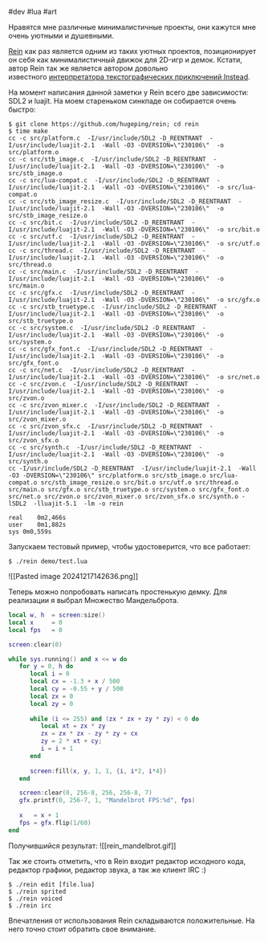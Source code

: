 #dev #lua #art 

Нравятся мне различные минималистичные проекты, они кажутся мне очень уютными и душевными.

[Rein](https://github.com/hugeping/rein) как раз является одним из таких уютных проектов, позиционирует он себя как минималистичный движок для 2D-игр и демок. Кстати, автор Rein так же является автором довольно известного [интерпретатора текстографических приключений Instead](https://instead.hugeping.ru/).

На момент написания данной заметки у Rein всего две зависимости: SDL2 и luajit. На моем стареньком синкпаде он собирается очень быстро:
```shell
$ git clone https://github.com/hugeping/rein; cd rein
$ time make
cc -c src/platform.c  -I/usr/include/SDL2 -D_REENTRANT  -I/usr/include/luajit-2.1  -Wall -O3 -DVERSION=\"230106\"  -o src/platform.o
cc -c src/stb_image.c  -I/usr/include/SDL2 -D_REENTRANT  -I/usr/include/luajit-2.1  -Wall -O3 -DVERSION=\"230106\"  -o src/stb_image.o
cc -c src/lua-compat.c  -I/usr/include/SDL2 -D_REENTRANT  -I/usr/include/luajit-2.1  -Wall -O3 -DVERSION=\"230106\"  -o src/lua-compat.o
cc -c src/stb_image_resize.c  -I/usr/include/SDL2 -D_REENTRANT  -I/usr/include/luajit-2.1  -Wall -O3 -DVERSION=\"230106\"  -o src/stb_image_resize.o
cc -c src/bit.c  -I/usr/include/SDL2 -D_REENTRANT  -I/usr/include/luajit-2.1  -Wall -O3 -DVERSION=\"230106\"  -o src/bit.o
cc -c src/utf.c  -I/usr/include/SDL2 -D_REENTRANT  -I/usr/include/luajit-2.1  -Wall -O3 -DVERSION=\"230106\"  -o src/utf.o
cc -c src/thread.c  -I/usr/include/SDL2 -D_REENTRANT  -I/usr/include/luajit-2.1  -Wall -O3 -DVERSION=\"230106\"  -o src/thread.o
cc -c src/main.c  -I/usr/include/SDL2 -D_REENTRANT  -I/usr/include/luajit-2.1  -Wall -O3 -DVERSION=\"230106\"  -o src/main.o
cc -c src/gfx.c  -I/usr/include/SDL2 -D_REENTRANT  -I/usr/include/luajit-2.1  -Wall -O3 -DVERSION=\"230106\"  -o src/gfx.o
cc -c src/stb_truetype.c  -I/usr/include/SDL2 -D_REENTRANT  -I/usr/include/luajit-2.1  -Wall -O3 -DVERSION=\"230106\"  -o src/stb_truetype.o
cc -c src/system.c  -I/usr/include/SDL2 -D_REENTRANT  -I/usr/include/luajit-2.1  -Wall -O3 -DVERSION=\"230106\"  -o src/system.o
cc -c src/gfx_font.c  -I/usr/include/SDL2 -D_REENTRANT  -I/usr/include/luajit-2.1  -Wall -O3 -DVERSION=\"230106\"  -o src/gfx_font.o
cc -c src/net.c  -I/usr/include/SDL2 -D_REENTRANT  -I/usr/include/luajit-2.1  -Wall -O3 -DVERSION=\"230106\"  -o src/net.o
cc -c src/zvon.c  -I/usr/include/SDL2 -D_REENTRANT  -I/usr/include/luajit-2.1  -Wall -O3 -DVERSION=\"230106\"  -o src/zvon.o
cc -c src/zvon_mixer.c  -I/usr/include/SDL2 -D_REENTRANT  -I/usr/include/luajit-2.1  -Wall -O3 -DVERSION=\"230106\"  -o src/zvon_mixer.o
cc -c src/zvon_sfx.c  -I/usr/include/SDL2 -D_REENTRANT  -I/usr/include/luajit-2.1  -Wall -O3 -DVERSION=\"230106\"  -o src/zvon_sfx.o
cc -c src/synth.c  -I/usr/include/SDL2 -D_REENTRANT  -I/usr/include/luajit-2.1  -Wall -O3 -DVERSION=\"230106\"  -o src/synth.o
cc -I/usr/include/SDL2 -D_REENTRANT  -I/usr/include/luajit-2.1  -Wall -O3 -DVERSION=\"230106\" src/platform.o src/stb_image.o src/lua-compat.o src/stb_image_resize.o src/bit.o src/utf.o src/thread.o src/main.o src/gfx.o src/stb_truetype.o src/system.o src/gfx_font.o src/net.o src/zvon.o src/zvon_mixer.o src/zvon_sfx.o src/synth.o -lSDL2  -lluajit-5.1  -lm -o rein

real	0m2,466s
user	0m1,882s
sys	0m0,559s
```

Запускаем тестовый пример, чтобы удостоверится, что все работает:
```shell
$ ./rein demo/test.lua
```

![[Pasted image 20241217142636.png]]

Теперь можно попробовать написать простенькую демку. Для реализации я выбрал Множество Мандельброта.
```lua
local w, h  = screen:size()
local x     = 0
local fps   = 0

screen:clear(0)

while sys.running() and x <= w do
   for y = 0, h do
      local i = 0
      local cx = -1.3 + x / 500
      local cy = -0.55 + y / 500
      local zx = 0
      local zy = 0
      
      while (i <= 255) and (zx * zx + zy * zy) < 6 do
         local xt = zx * zy
         zx = zx * zx - zy * zy + cx
         zy = 2 * xt + cy;
         i = i + 1
      end
      
      screen:fill(x, y, 1, 1, {i, i*2, i*4})
   end

   screen:clear(0, 256-8, 256, 256-8, 7)
   gfx.printf(0, 256-7, 1, "Mandelbrot FPS:%d", fps)
   
   x   = x + 1
   fps = gfx.flip(1/60)
end
```

Получившийся результат:
![[rein_mandelbrot.gif]]

Так же стоить отметить, что в Rein входит редактор исходного кода, редактор графики, редактор звука, а так же клиент IRC :)
```shell
$ ./rein edit [file.lua]
$ ./rein sprited
$ ./rein voiced
$ ./rein irc
```

Впечатления от использования Rein складываются положительные. На него точно стоит обратить свое внимание.